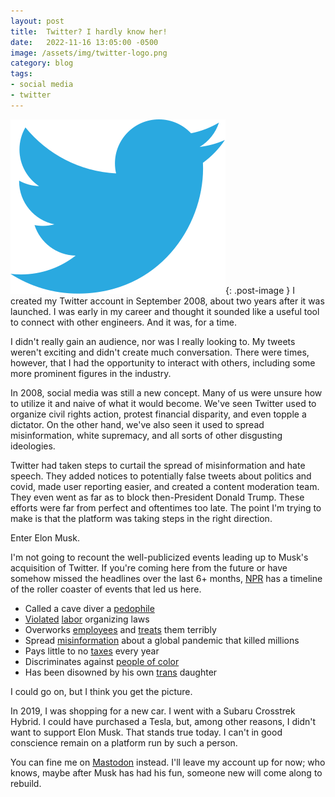 ```yaml
---
layout: post
title:  Twitter? I hardly know her!
date:   2022-11-16 13:05:00 -0500
image: /assets/img/twitter-logo.png
category: blog
tags:
- social media
- twitter
---
```

![Twitter logo][twitter-logo]{: .post-image }
I created my Twitter account in September 2008, about two years after it was
launched. I was early in my career and thought it sounded like a useful tool to
connect with other engineers. And it was, for a time.

I didn't really gain an audience, nor was I really looking to. My tweets weren't
exciting and didn't create much conversation. There were times, however, that I
had the opportunity to interact with others, including some more prominent
figures in the industry.

In 2008, social media was still a new concept. Many of us were unsure how to
utilize it and naive of what it would become. We've seen Twitter used to
organize civil rights action, protest financial disparity, and even topple a
dictator. On the other hand, we've also seen it used to spread misinformation,
white supremacy, and all sorts of other disgusting ideologies.

Twitter had taken steps to curtail the spread of misinformation and hate speech.
They added notices to potentially false tweets about politics and covid, made
user reporting easier, and created a content moderation team. They even went as
far as to block then-President Donald Trump. These efforts were far from
perfect and oftentimes too late. The point I'm trying to make is that the
platform was taking steps in the right direction.

Enter Elon Musk.

I'm not going to recount the well-publicized events leading up to Musk's
acquisition of Twitter. If you're coming here from the future or have somehow
missed the headlines over the last 6+ months, [NPR][npr] has a timeline of the
roller coaster of events that led us here.

* Called a cave diver a [pedophile][pedo]
* [Violated][violations] [labor][labor] organizing laws
* Overworks [employees][employees] and [treats][treats] them terribly
* Spread [misinformation][misinformation] about a global pandemic that killed
  millions
* Pays little to no [taxes][taxes] every year
* Discriminates against [people of color][poc]
* Has been disowned by his own [trans][transphobia] daughter

I could go on, but I think you get the picture.

In 2019, I was shopping for a new car. I went with a Subaru Crosstrek Hybrid. I
could have purchased a Tesla, but, among other reasons, I didn't want to support
Elon Musk. That stands true today. I can't in good conscience remain on a
platform run by such a person.

You can fine me on [Mastodon][mastodon] instead. I'll leave my account up for
now; who knows, maybe after Musk has had his fun, someone new will come along
to rebuild.

[twitter-logo]: /assets/img/twitter-logo.svg
[npr]: https://www.npr.org/2022/10/27/1131378869/twitter-elon-musk-timeline
[pedo]: https://time.com/5339219/elon-musk-diver-thai-soccer-team-pedo/
[violations]: https://www.washingtonpost.com/technology/2021/03/25/tesla-nlrb-ruling/
[labor]: https://www.cnbc.com/2022/08/29/tesla-ban-on-pro-union-shirts-violated-workers-rights-nlrb.html
[employees]: https://www.theguardian.com/technology/2017/may/18/tesla-workers-factory-conditions-elon-musk
[treats]: https://www.businessinsider.com/ex-tesla-employees-reveal-the-worst-parts-of-working-there-2019-9
[misinformation]: https://www.forbes.com/sites/joewalsh/2021/03/13/elon-musks-false-covid-predictions-a-timeline/?sh=5ebcc7e25b6d
[taxes]: https://gizmodo.com/elon-musk-paid-0-in-federal-income-tax-in-2018-report-1847051810
[poc]: https://www.afr.com/world/north-america/elon-musk-s-tesla-sued-in-california-over-alleged-anti-black-racism-20220211-p59vpt
[transphobia]: https://futurism.com/the-byte/elon-musk-trans-daughter
[mastodon]: https://tech.lgbt/@jamesiarmes
